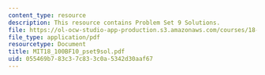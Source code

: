 ```yaml
---
content_type: resource
description: This resource contains Problem Set 9 Solutions.
file: https://ol-ocw-studio-app-production.s3.amazonaws.com/courses/18-100b-analysis-i-fall-2010/055469b783c37c833c0a5342d30aaf67_MIT18_100BF10_pset9sol.pdf
file_type: application/pdf
resourcetype: Document
title: MIT18_100BF10_pset9sol.pdf
uid: 055469b7-83c3-7c83-3c0a-5342d30aaf67
---
```

